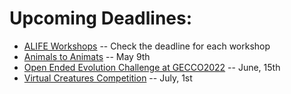 # Upcoming Deadlines:

- [ALIFE Workshops](https://www.2022.alife.org/copy-of-special-sessions) -- Check the deadline for each workshop
- [Animals to Animats](https://sab2022.sciencesconf.org/resource/page/id/5) -- May 9th
- [Open Ended Evolution Challenge at GECCO2022](https://evocraft.life/) -- June, 15th
- [Virtual Creatures Competition](https://virtualcreatures.github.io/) -- July, 1st
